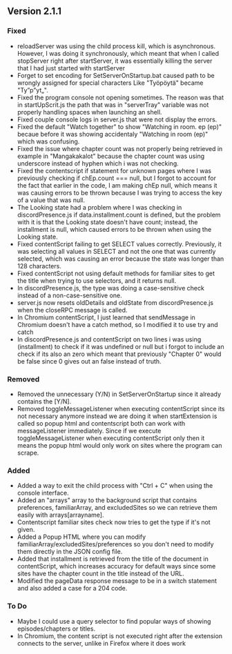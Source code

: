 ## Version 2.1.1

### Fixed
- reloadServer was using the child process kill, which is asynchronous. However, I was doing it synchronously, which meant that when I called stopServer right after startServer, it was essentially killing the server that I had just started with startServer
- Forget to set encoding for SetServerOnStartup.bat caused path to be wrongly assigned for special characters Like "Työpöytä" became "Ty”p”yt„".
- Fixed the program console not opening sometimes. The reason was that in startUpScrit.js the path that was in "serverTray" variable was not properly handling spaces when launching an shell.
- Fixed couple console logs in server.js that were not display the errors.
- Fixed the default "Watch together" to show "Watching in room. ep (ep)" becaue before it was showing accidentaly "Watching in room (ep)" which was confusing.
- Fixed the issue where chapter count was not properly being retrieved in example in "Mangakakalot" because the chapter count was using underscore instead of hyphen which i was not checking.
- Fixed the contentscript if statement for unknown pages where I was previously checking if chEp.count === null, but I forgot to account for the fact that earlier in the code, I am making chEp null, which means it was causing errors to be thrown because I was trying to access the key of a value that was null.
- The Looking state had a problem where I was checking in discordPresence.js if data.installment.count is defined, but the problem with it is that the Looking state doesn't have count; instead, the installment is null, which caused errors to be thrown when using the Looking state.
- Fixed contentScript failing to get SELECT values correctly. Previously, it was selecting all values in SELECT and not the one that was currently selected, which was causing an error because the state was longer than 128 characters.
- Fixed contentScript not using default methods for familiar sites to get the title when trying to use selectors, and it returns null.
- In discordPresence.js, the type was doing a case-sensitive check instead of a non-case-sensitive one.
- server.js now resets oldDetails and oldState from discordPresence.js when the closeRPC message is called.
- In Chromium contentScript, I just learned that sendMessage in Chromium doesn't have a catch method, so I modified it to use try and catch
- In discordPresence.js and contentScript on two lines i was using (installment) to check if it was undefined or null but i forgot to include an check if its also an zero which meant that previously "Chapter 0" would be false since 0 gives out an false instead of truth.

### Removed
- Removed the unnecessary (Y/N) in SetServerOnStartup since it already contains the [Y/N].
- Removed toggleMessageListener when executing contentScript since its not necessary anymore instead we are doing it when startExtension is called so popup html and contentscript both can work with messageListener immediately. Since if we execute toggleMessageListener when executing contentScript only then it means the popup html would only work on sites where the program can scrape.

### Added
- Added a way to exit the child process with "Ctrl + C" when using the console interface.
- Added an "arrays" array to the background script that contains preferences, familiarArray, and excludedSites so we can retrieve them easily with arrays[arrayname].
- Contentscript familiar sites check now tries to get the type if it's not given.
- Added a Popup HTML where you can modify familiarArray/excludedSites/preferences so you don't need to modify them directly in the JSON config file.
- Added that installment is retrieved from the title of the document in contentScript, which increases accuracy for default ways since some sites have the chapter count in the title instead of the URL.
- Modified the pageData response message to be in a switch statement and also added a case for a 204 code.

### To Do
- Maybe I could use a query selector to find popular ways of showing episodes/chapters or titles.
- In Chromium, the content script is not executed right after the extension connects to the server, unlike in Firefox where it does work